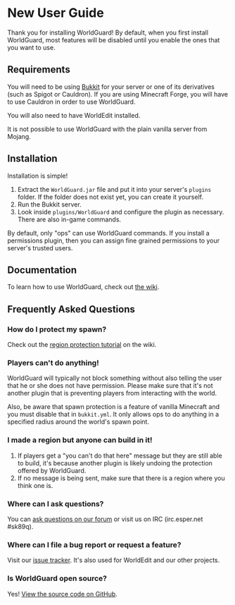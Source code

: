 # New User Guide

Thank you for installing WorldGuard! By default, when you first install WorldGuard, most features will be disabled until you enable the ones that you want to use.

## Requirements

You will need to be using [Bukkit](http://dl.bukkit.org/) for your server or one of its derivatives (such as Spigot or Cauldron). If you are using Minecraft Forge, you will have to use Cauldron in order to use WorldGuard.

You will also need to have WorldEdit installed.

It is not possible to use WorldGuard with the plain vanilla server from Mojang.

## Installation

Installation is simple!

1. Extract the `WorldGuard.jar` file and put it into your server's `plugins` folder. If the folder does not exist yet, you can create it yourself.
2. Run the Bukkit server.
3. Look inside `plugins/WorldGuard` and configure the plugin as necessary. There are also in-game commands.

By default, only "ops" can use WorldGuard commands. If you install a permissions plugin, then you can assign fine grained permissions to your server's trusted users.

## Documentation

To learn how to use WorldGuard, check out [the wiki](http://wiki.sk89q.com/wiki/WorldGuard).

## Frequently Asked Questions

### How do I protect my spawn?

Check out the [region protection tutorial](http://wiki.sk89q.com/wiki/$%7Bproject.name%7D/Regions/Tutorial) on the wiki.

### Players can't do anything!

WorldGuard will typically not block something without also telling the user that he or she does not have permission. Please make sure that it's not another plugin that is preventing players from interacting with the world.

Also, be aware that spawn protection is a feature of vanilla Minecraft and you must disable that in `bukkit.yml`. It only allows ops to do anything in a specified radius around the world's spawn point.

### I made a region but anyone can build in it!

1. If players get a "you can't do that here" message but they are still able to build, it's because another plugin is likely undoing the protection offered by WorldGuard.
2. If no message is being sent, make sure that there is a region where you think one is. 

### Where can I ask questions?

You can [ask questions on our forum](http://forum.sk89q.com) or visit us on IRC (irc.esper.net #sk89q).

### Where can I file a bug report or request a feature?

Visit our [issue tracker](http://youtrack.sk89q.com/dashboard). It's also used for WorldEdit and our other projects.

### Is WorldGuard open source?

Yes! [View the source code on GitHub](https://github.com/sk89q/worldguard).
